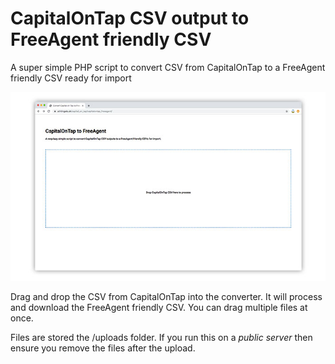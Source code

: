 # CapitalOnTap CSV output to FreeAgent friendly CSV

A super simple PHP script to convert CSV from CapitalOnTap to a FreeAgent friendly CSV ready for import

![Alt text](/screenshot.jpg?raw=true "CapitalOnTap to FreeAgent")

Drag and drop the CSV from CapitalOnTap into the converter. It will process and download the FreeAgent friendly CSV. You can drag multiple files at once.

Files are stored the /uploads folder. If you run this on a *public server* then ensure you remove the files after the upload. 
